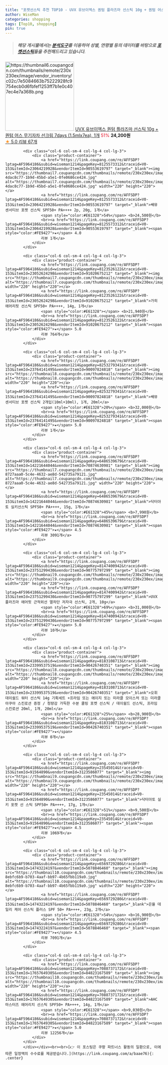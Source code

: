 ```yaml
---
title: "포켓선스틱 추천 TOP10 - UVX 유브이엑스 퀀텀 플라즈마 선스틱 10g + 퀀텀 어스 무기자차 선크림 7days (1.5mlx7ea), 1개"
author: WiseMan
categories: shopping
tags: [Top10, shopping]
pin: true
---
```


> ##### 해당 게시물에서는 [**분석도구**](https://itemscout.io/)를 이용하여 **성별**, **연령별** 등의 데이터를 바탕으로 [**포켓선스틱**](https://link.coupang.com/a/baae76)들을 추천해드리고 있습니다.
<div class="container"><div class="row">
            <div class="col-6 col-sm-4 col-lg-4 col-lg-3">
                <div class="product-container">
                    <a href="https://link.coupang.com/re/AFFSDP?lptag=AF5964186&subid=wiseman1214&pageKey=8024935949&traceid=V0-153&itemId=22427038029&vendorItemId=89471722891" target="_blank"><img src="https://thumbnail6.coupangcdn.com/thumbnails/remote/230x230ex/image/vendor_inventory/c02c/7e5084663b75222928fc9754ecb0d6fbfef1253ff7b1e0c407ec4e7a368b.png" alt="https://thumbnail6.coupangcdn.com/thumbnails/remote/230x230ex/image/vendor_inventory/c02c/7e5084663b75222928fc9754ecb0d6fbfef1253ff7b1e0c407ec4e7a368b.png" width="220" height="220"></a>
                    <a href="https://link.coupang.com/re/AFFSDP?lptag=AF5964186&subid=wiseman1214&pageKey=8024935949&traceid=V0-153&itemId=22427038029&vendorItemId=89471722891" target="_blank">UVX 유브이엑스 퀀텀 플라즈마 선스틱 10g + 퀀텀 어스 무기자차 선크림 7days (1.5mlx7ea), 1개</a>
                    <span style="color:#E61328">51%</span> <b>24,200원</b>
                    <br><a href="https://link.coupang.com/re/AFFSDP?lptag=AF5964186&subid=wiseman1214&pageKey=8024935949&traceid=V0-153&itemId=22427038029&vendorItemId=89471722891" target="_blank"><span style="color:#FE9427">★</span> 5.0
                    리뷰 67개</a>
                </div>
            </div>
            
            <div class="col-6 col-sm-4 col-lg-4 col-lg-3">
                <div class="product-container">
                    <a href="https://link.coupang.com/re/AFFSDP?lptag=AF5964186&subid=wiseman1214&pageKey=8125573312&traceid=V0-153&itemId=23064219928&vendorItemId=90553619797" target="_blank"><img src="https://thumbnail7.coupangcdn.com/thumbnails/remote/230x230ex/image/retail/images/1296842892169529-4dac8c77-1b9d-45bd-a5e1-0fe0686ce424.jpg" alt="https://thumbnail7.coupangcdn.com/thumbnails/remote/230x230ex/image/retail/images/1296842892169529-4dac8c77-1b9d-45bd-a5e1-0fe0686ce424.jpg" width="220" height="220"></a>
                    <a href="https://link.coupang.com/re/AFFSDP?lptag=AF5964186&subid=wiseman1214&pageKey=8125573312&traceid=V0-153&itemId=23064219928&vendorItemId=90553619797" target="_blank">쌔뮤 센서티브 포켓 선스틱 SPF50+ PA++++ 2p, 20g, 1개</a>
                    <span style="color:#E61328">54%</span> <b>24,500원</b>
                    <br><a href="https://link.coupang.com/re/AFFSDP?lptag=AF5964186&subid=wiseman1214&pageKey=8125573312&traceid=V0-153&itemId=23064219928&vendorItemId=90553619797" target="_blank"><span style="color:#FE9427">★</span> 4.0
                    리뷰 1개</a>
                </div>
            </div>
            
            <div class="col-6 col-sm-4 col-lg-4 col-lg-3">
                <div class="product-container">
                    <a href="https://link.coupang.com/re/AFFSDP?lptag=AF5964186&subid=wiseman1214&pageKey=8123526122&traceid=V0-153&itemId=23052624298&vendorItemId=91020675212" target="_blank"><img src="https://thumbnail7.coupangcdn.com/thumbnails/remote/230x230ex/image/vendor_inventory/8bcf/aa91da72f0bf591d299517180a61fc8662e9a53043360b9470149cf921d3.jpg" alt="https://thumbnail7.coupangcdn.com/thumbnails/remote/230x230ex/image/vendor_inventory/8bcf/aa91da72f0bf591d299517180a61fc8662e9a53043360b9470149cf921d3.jpg" width="220" height="220"></a>
                    <a href="https://link.coupang.com/re/AFFSDP?lptag=AF5964186&subid=wiseman1214&pageKey=8123526122&traceid=V0-153&itemId=23052624298&vendorItemId=91020675212" target="_blank">가히 에어리핏 선스틱 SPF50+ PA++++, 14g, 1개</a>
                    <span style="color:#E61328"></span> <b>21,940원</b>
                    <br><a href="https://link.coupang.com/re/AFFSDP?lptag=AF5964186&subid=wiseman1214&pageKey=8123526122&traceid=V0-153&itemId=23052624298&vendorItemId=91020675212" target="_blank"><span style="color:#FE9427">★</span> 5.0
                    리뷰 764개</a>
                </div>
            </div>
            
            <div class="col-6 col-sm-4 col-lg-4 col-lg-3">
                <div class="product-container">
                    <a href="https://link.coupang.com/re/AFFSDP?lptag=AF5964186&subid=wiseman1214&pageKey=8253279341&traceid=V0-153&itemId=23764141495&vendorItemId=90097824818" target="_blank"><img src="https://thumbnail8.coupangcdn.com/thumbnails/remote/230x230ex/image/vendor_inventory/ec82/a48d933e23b5dd0f0c774b837da7b3319ddd2e05aa97c87659409872c47b.png" alt="https://thumbnail8.coupangcdn.com/thumbnails/remote/230x230ex/image/vendor_inventory/ec82/a48d933e23b5dd0f0c774b837da7b3319ddd2e05aa97c87659409872c47b.png" width="220" height="220"></a>
                    <a href="https://link.coupang.com/re/AFFSDP?lptag=AF5964186&subid=wiseman1214&pageKey=8253279341&traceid=V0-153&itemId=23764141495&vendorItemId=90097824818" target="_blank">쌔뮤 센서티브 포켓 선스틱 2개입(10ml+10ml), 1개, 20ml</a>
                    <span style="color:#E61328">20%</span> <b>32,000원</b>
                    <br><a href="https://link.coupang.com/re/AFFSDP?lptag=AF5964186&subid=wiseman1214&pageKey=8253279341&traceid=V0-153&itemId=23764141495&vendorItemId=90097824818" target="_blank"><span style="color:#FE9427">★</span> 5.0
                    리뷰 1개</a>
                </div>
            </div>
            
            <div class="col-6 col-sm-4 col-lg-4 col-lg-3">
                <div class="product-container">
                    <a href="https://link.coupang.com/re/AFFSDP?lptag=AF5964186&subid=wiseman1214&pageKey=6486539679&traceid=V0-153&itemId=14221644044&vendorItemId=70874630981" target="_blank"><img src="https://thumbnail7.coupangcdn.com/thumbnails/remote/230x230ex/image/retail/images/4152581284294072-8727aaa0-5c4e-4632-ae8d-542735a79121.jpg" alt="https://thumbnail7.coupangcdn.com/thumbnails/remote/230x230ex/image/retail/images/4152581284294072-8727aaa0-5c4e-4632-ae8d-542735a79121.jpg" width="220" height="220"></a>
                    <a href="https://link.coupang.com/re/AFFSDP?lptag=AF5964186&subid=wiseman1214&pageKey=6486539679&traceid=V0-153&itemId=14221644044&vendorItemId=70874630981" target="_blank">닥터아토 실키선스틱 SPF50+ PA++++, 15g, 1개</a>
                    <span style="color:#E61328">45%</span> <b>7,990원</b>
                    <br><a href="https://link.coupang.com/re/AFFSDP?lptag=AF5964186&subid=wiseman1214&pageKey=6486539679&traceid=V0-153&itemId=14221644044&vendorItemId=70874630981" target="_blank"><span style="color:#FE9427">★</span> 4.5
                    리뷰 3091개</a>
                </div>
            </div>
            
            <div class="col-6 col-sm-4 col-lg-4 col-lg-3">
                <div class="product-container">
                    <a href="https://link.coupang.com/re/AFFSDP?lptag=AF5964186&subid=wiseman1214&pageKey=8147400942&traceid=V0-153&itemId=23751299430&vendorItemId=90775797299" target="_blank"><img src="https://thumbnail9.coupangcdn.com/thumbnails/remote/230x230ex/image/vendor_inventory/7e49/cf741c7ae8306ed17023776d47286fc9cad7e148babb7f06c9a63526f2ab.jpg" alt="https://thumbnail9.coupangcdn.com/thumbnails/remote/230x230ex/image/vendor_inventory/7e49/cf741c7ae8306ed17023776d47286fc9cad7e148babb7f06c9a63526f2ab.jpg" width="220" height="220"></a>
                    <a href="https://link.coupang.com/re/AFFSDP?lptag=AF5964186&subid=wiseman1214&pageKey=8147400942&traceid=V0-153&itemId=23751299430&vendorItemId=90775797299" target="_blank">UVX 플라즈마 에어핏 근적외선 열차단 저자극 선스틱, 2개, 10g</a>
                    <span style="color:#E61328">69%</span> <b>31,000원</b>
                    <br><a href="https://link.coupang.com/re/AFFSDP?lptag=AF5964186&subid=wiseman1214&pageKey=8147400942&traceid=V0-153&itemId=23751299430&vendorItemId=90775797299" target="_blank"><span style="color:#FE9427">★</span> 5.0
                    리뷰 10개</a>
                </div>
            </div>
            
            <div class="col-6 col-sm-4 col-lg-4 col-lg-3">
                <div class="product-container">
                    <a href="https://link.coupang.com/re/AFFSDP?lptag=AF5964186&subid=wiseman1214&pageKey=8183108713&traceid=V0-153&itemId=23399537519&vendorItemId=90426740351" target="_blank"><img src="https://thumbnail8.coupangcdn.com/thumbnails/remote/230x230ex/image/vendor_inventory/b6ca/5026656c36204f5c22c45f0d1e2bdd5ad73f91804014d4e88c133d8d34cb.jpg" alt="https://thumbnail8.coupangcdn.com/thumbnails/remote/230x230ex/image/vendor_inventory/b6ca/5026656c36204f5c22c45f0d1e2bdd5ad73f91804014d4e88c133d8d34cb.jpg" width="220" height="220"></a>
                    <a href="https://link.coupang.com/re/AFFSDP?lptag=AF5964186&subid=wiseman1214&pageKey=8183108713&traceid=V0-153&itemId=23399537519&vendorItemId=90426740351" target="_blank">오휘 데이쉴드 워터 선스틱 14g 기획세트 +프라임 또는 에이지 또는 미라클 모이스처 또는 미라클 아쿠아 스킨로션 증정 / 청량감 가득한 수분 쿨링 포켓 선스틱 / 데이쉴드 선스틱, 프라임 스킨로션 20ml, 1개, 20ml</a>
                    <span style="color:#E61328">25%</span> <b>28,900원</b>
                    <br><a href="https://link.coupang.com/re/AFFSDP?lptag=AF5964186&subid=wiseman1214&pageKey=8183108713&traceid=V0-153&itemId=23399537519&vendorItemId=90426740351" target="_blank"><span style="color:#FE9427">★</span> 
                    리뷰 0개</a>
                </div>
            </div>
            
            <div class="col-6 col-sm-4 col-lg-4 col-lg-3">
                <div class="product-container">
                    <a href="https://link.coupang.com/re/AFFSDP?lptag=AF5964186&subid=wiseman1214&pageKey=23545014&traceid=V0-153&itemId=91564890&vendorItemId=3123586077" target="_blank"><img src="https://thumbnail9.coupangcdn.com/thumbnails/remote/230x230ex/image/0820_amir_esrgan_inf80k_batch_6_max3k/fefc/f08df0d242d58340be5f754dfc2b5d9d17d7e94206397172676d26758d64.jpg" alt="https://thumbnail9.coupangcdn.com/thumbnails/remote/230x230ex/image/0820_amir_esrgan_inf80k_batch_6_max3k/fefc/f08df0d242d58340be5f754dfc2b5d9d17d7e94206397172676d26758d64.jpg" width="220" height="220"></a>
                    <a href="https://link.coupang.com/re/AFFSDP?lptag=AF5964186&subid=wiseman1214&pageKey=23545014&traceid=V0-153&itemId=91564890&vendorItemId=3123586077" target="_blank">닥터아토 실키 포켓 선 스틱 SPF50+ PA++++, 17g, 1개</a>
                    <span style="color:#E61328">51%</span> <b>9,500원</b>
                    <br><a href="https://link.coupang.com/re/AFFSDP?lptag=AF5964186&subid=wiseman1214&pageKey=23545014&traceid=V0-153&itemId=91564890&vendorItemId=3123586077" target="_blank"><span style="color:#FE9427">★</span> 4.5
                    리뷰 1069개</a>
                </div>
            </div>
            
            <div class="col-6 col-sm-4 col-lg-4 col-lg-3">
                <div class="product-container">
                    <a href="https://link.coupang.com/re/AFFSDP?lptag=AF5964186&subid=wiseman1214&pageKey=6569729280&traceid=V0-153&itemId=14743224197&vendorItemId=5078846460" target="_blank"><img src="https://thumbnail10.coupangcdn.com/thumbnails/remote/230x230ex/image/retail/images/538186453085085-8ebfc6b9-b703-4aaf-bb97-4b65fbb119a9.jpg" alt="https://thumbnail10.coupangcdn.com/thumbnails/remote/230x230ex/image/retail/images/538186453085085-8ebfc6b9-b703-4aaf-bb97-4b65fbb119a9.jpg" width="220" height="220"></a>
                    <a href="https://link.coupang.com/re/AFFSDP?lptag=AF5964186&subid=wiseman1214&pageKey=6569729280&traceid=V0-153&itemId=14743224197&vendorItemId=5078846460" target="_blank">은율 데일리 케어 선스틱 플러스 SPF 50+ PA++++, 23g, 2개</a>
                    <span style="color:#E61328">54%</span> <b>16,900원</b>
                    <br><a href="https://link.coupang.com/re/AFFSDP?lptag=AF5964186&subid=wiseman1214&pageKey=6569729280&traceid=V0-153&itemId=14743224197&vendorItemId=5078846460" target="_blank"><span style="color:#FE9427">★</span> 4.5
                    리뷰 7091개</a>
                </div>
            </div>
            
            <div class="col-6 col-sm-4 col-lg-4 col-lg-3">
                <div class="product-container">
                    <a href="https://link.coupang.com/re/AFFSDP?lptag=AF5964186&subid=wiseman1214&pageKey=7088737172&traceid=V0-153&itemId=17657649305&vendorItemId=84823167589" target="_blank"><img src="https://thumbnail10.coupangcdn.com/thumbnails/remote/230x230ex/image/0820_amir_esrgan_inf80k_batch_0_max3k/0e1f/b4b083ccb4f5f81017c6d6f6157216dc7d8a77075e84f186f436619db824.jpg" alt="https://thumbnail10.coupangcdn.com/thumbnails/remote/230x230ex/image/0820_amir_esrgan_inf80k_batch_0_max3k/0e1f/b4b083ccb4f5f81017c6d6f6157216dc7d8a77075e84f186f436619db824.jpg" width="220" height="220"></a>
                    <a href="https://link.coupang.com/re/AFFSDP?lptag=AF5964186&subid=wiseman1214&pageKey=7088737172&traceid=V0-153&itemId=17657649305&vendorItemId=84823167589" target="_blank">AHC 마스터즈 에어리치 선스틱 SPF50+ PA++++, 14g, 1개</a>
                    <span style="color:#E61328"></span> <b>9,030원</b>
                    <br><a href="https://link.coupang.com/re/AFFSDP?lptag=AF5964186&subid=wiseman1214&pageKey=7088737172&traceid=V0-153&itemId=17657649305&vendorItemId=84823167589" target="_blank"><span style="color:#FE9427">★</span> 5.0
                    리뷰 12256개</a>
                </div>
            </div>
            </div></div><br><br>[👉 이 포스팅은 쿠팡 파트너스 활동의 일환으로, 이에 따른 일정액의 수수료를 제공받습니다.](https://link.coupang.com/a/baae76){: .center}